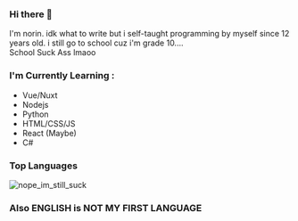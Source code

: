 ### Hi there 👋

I'm norin. idk what to write but i self-taught programming by myself since 12 years old. i still go to school cuz i'm grade 10....  
School Suck Ass lmaoo  

### I'm Currently Learning :

- Vue/Nuxt
- Nodejs
- Python
- HTML/CSS/JS
- React (Maybe)
- C#

### Top Languages

<img src="https://github-readme-stats.vercel.app/api/top-langs?username=nyt92&show_icons=true&locale=en&layout=compact&langs_count=7&hide_border=true&hide=c&theme=highcontrast" alt="nope_im_still_suck">

### Also ENGLISH is NOT MY FIRST LANGUAGE
